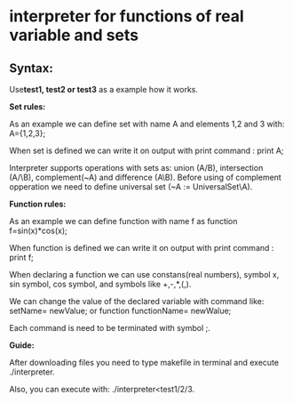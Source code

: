 # interpreter for functions of real variable and sets
## Syntax:

 Use**test1, test2 or test3** as a example how it works. 
 
 **Set rules:**   
 
 As an example we can define set with name A and elements 1,2 and 3 with: A={1,2,3};
 
 When set is defined we can write it on output with print command : print A;
 
 Interpreter supports operations with sets as: union (A\/B), intersection (A/\B), complement(~A) and difference (A\B).
 Before using of complement opperation we need to define universal set (~A := UniversalSet\A).
 
 **Function rules:**
 
  As an example we can define function  with name f as function f=sin(x)*cos(x);
  
  When function is defined we can write it on output with print command : print f;
  
  When declaring a function we can use constans(real numbers), symbol x, sin symbol, cos symbol, and symbols like +,-,*,(,).
  
  
  We can change the value of the declared variable with command like: setName= newValue;  or function functionName= newWalue;
  
  Each command is need to be terminated with symbol ;.
  
  
  **Guide:**
  
  After downloading files you need to type makefile in terminal and execute ./interpreter.
  
  Also, you can execute with: ./interpreter<test1/2/3.
  
 
 
 
 
 
 

